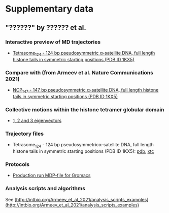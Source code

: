 # Supplementary data
## "??????" by ?????? et al.

### Interactive preview of MD trajectories
- [Tetrasome<sub>124</sub> - 124 bp pseudosymmetric α-satellite DNA, full length histone tails in symmetric starting positions (PDB ID 1KX5)](Tetrasome124_trj_preview) 

### Compare with (from Armeev et al. Nature Communications 2021)
- [NCP<sub>147</sub> - 147 bp pseudosymmetric α-satellite DNA, full length histone tails in symmetric starting positions (PDB ID 1KX5)](../Armeev_et_al_2021/NCP147_trj_preview) 

### Collective motions within the histone tetramer globular domain 
- [1, 2 and 3 eigenvectors](Tetrasome_CVs) 

### Trajectory files
- Tetrasome<sub>124</sub> - 124 bp pseudosymmetricα-satellite DNA, full length histone tails in symmetric starting positions (PDB ID 1KX5): [pdb](trj/1kx5_tetrasome_124_tails_for_web.pdb), [xtc](trj/1kx5_tetrasome_124_tails_for_web.xtc)

### Protocols
- [Production run MDP-file for Gromacs](MD_production_protocol.mdp)

### Analysis scripts and algorithms
See [http://intbio.org/Armeev_et_al_2021/analysis_scripts_examples](http://intbio.org/Armeev_et_al_2021/analysis_scripts_examples)

